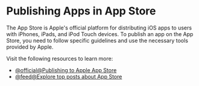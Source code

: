 # Publishing Apps in App Store

The App Store is Apple's official platform for distributing iOS apps to users with iPhones, iPads, and iPod Touch devices. To publish an app on the App Store, you need to follow specific guidelines and use the necessary tools provided by Apple.

Visit the following resources to learn more:

- [@official@Publishing to Apple App Store](https://reactnative.dev/docs/publishing-to-app-store)
- [@feed@Explore top posts about App Store](https://app.daily.dev/tags/app-store?ref=roadmapsh)
